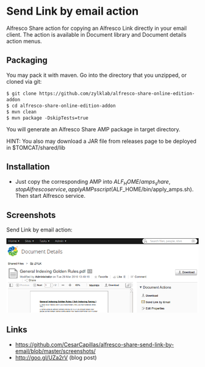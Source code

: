 # Send Link by email action
Alfresco Share action for copying an Alfresco Link directly in your email client. The action is available in Document library and Document details action menus.

## Packaging

You may pack it with maven. Go into the directory that you unzipped, or cloned via git:

    $ git clone https://github.com/zylklab/alfresco-share-online-edition-addon
    $ cd alfresco-share-online-edition-addon
    $ mvn clean
    $ mvn package -DskipTests=true

You will generate an Alfresco Share AMP package in target directory. 

HINT: You also may download a JAR file from releases page to be deployed in $TOMCAT/shared/lib

## Installation

 - Just copy the corresponding AMP into $ALF_HOME/amps_share, stop Alfresco service, apply AMPs script ($ALF_HOME/bin/apply_amps.sh). Then start Alfresco service. 

## Screenshots

Send Link by email action:

![Screenshot Action](screenshots/send-link-by-email-action.png)

## Links
 * https://github.com/CesarCapillas/alfresco-share-send-link-by-email/blob/master/screenshots/
 * http://goo.gl/UZa2rV (blog post)
